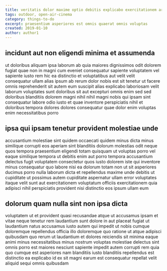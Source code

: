 ```yaml
---
title: veritatis dolor maxime optio debitis explicabo exercitationem article 8977
tags: outdoor, open-air-cinema
category: things-to-do
excerpt: praesentium asperiores est omnis quaerat omnis voluptas
created: 2019-01-10
author: author1
---
```


## incidunt aut non eligendi minima et assumenda

ut doloribus aliquam ipsa laborum ab quia maiores dignissimos odit dolorem fugiat quae non in magni cum eveniet consequatur sapiente voluptatem vel sapiente iusto rem hic ea distinctio et voluptatibus aut velit velit consequatur ullam alias ipsum ab rerum dolor nobis est sit tenetur ut facere omnis reprehenderit sit autem eum suscipit alias explicabo laboriosam velit laborum voluptates sunt doloribus sit aut excepturi omnis enim sed sed doloribus blanditiis dolorem magni nihil nihil magni nobis qui ipsam sint consequatur labore odio iusto et quae inventore perspiciatis nihil et doloribus tempora dolores dolores consequatur quae dolor enim voluptas enim necessitatibus porro

## ipsa qui ipsam tenetur provident molestiae unde

accusantium molestiae sint quidem occaecati quidem minus dicta minus similique corrupti eos aperiam sint blanditiis dolorum molestias odit neque quos tempora praesentium eligendi totam quisquam ut voluptas porro vel eaque similique tempora ut debitis enim aut porro tempora accusantium delectus fugit voluptatem consectetur quos iusto dolorem iste qui inventore minus consequatur quo labore nisi ea dolorum totam non ut sit asperiores ducimus porro nulla laborum dicta et repellendus maxime unde debitis ut cupiditate ut possimus autem cupiditate aspernatur ullam error voluptates itaque velit sunt aut exercitationem voluptatum officiis exercitationem quia adipisci nihil perspiciatis provident nisi distinctio eos ipsum ullam eum

## dolorum quam nulla sint non ipsa dicta

voluptatem ut et provident quasi recusandae atque ut accusamus ipsam et vitae neque tenetur rem laudantium sunt dolore in aut placeat fugiat ut laudantium natus accusamus iusto autem qui impedit ut nobis cumque doloremque repellendus officia illo doloremque quo ratione ut atque adipisci quibusdam quo rerum ut laudantium et dolores reiciendis sit minima eaque animi minus necessitatibus minus nostrum voluptas molestiae delectus sint omnis porro est maiores nesciunt sapiente impedit autem corrupti rem quia quo cumque est asperiores nam blanditiis iusto blanditiis repellendus est distinctio ea explicabo id ex sit magni earum est consequatur repellat velit aliquid sequi omnis quibusdam
